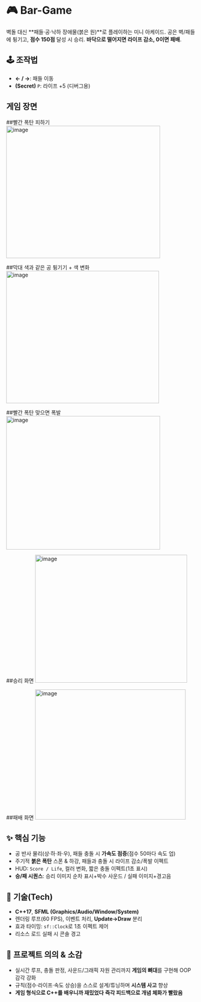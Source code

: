 # 🎮 Bar-Game

벽돌 대신 **패들·공·낙하 장애물(붉은 원)**로 플레이하는 미니 아케이드. 공은 벽/패들에 튕기고, **점수 150점** 달성 시 승리. **바닥으로 떨어지면 라이프 감소, 0이면 패배**.

## 🕹️ 조작법
- **← / →**: 패들 이동  
- **(Secret)** `P`: 라이프 +5 (디버그용)

## 게임 장면

##빨간 폭탄 피하기
<img width="410" height="353" alt="image" src="https://github.com/user-attachments/assets/34cc8111-04c7-4a72-8c84-6b986b77c55b" />


##막대 색과 같은 공 튕기기 + 색 변화
<img width="407" height="353" alt="image" src="https://github.com/user-attachments/assets/098a2efb-7904-4c5f-8b5d-dc1975784bc0" />


##빨간 폭탄 맞으면 폭발
<img width="410" height="356" alt="image" src="https://github.com/user-attachments/assets/fa63318a-ef49-4c59-b48a-b4ca0539c317" />


##승리 화면
<img width="405" height="341" alt="image" src="https://github.com/user-attachments/assets/3826641c-6fa2-46e7-beea-981a705ed855" />


##패배 화면
<img width="401" height="347" alt="image" src="https://github.com/user-attachments/assets/45674a0a-d208-463a-bd17-8219fe834dd5" />


## ✨ 핵심 기능
- 공 반사 물리(상·하·좌·우), 패들 충돌 시 **가속도 점증**(점수 50마다 속도 업)  
- 주기적 **붉은 폭탄** 스폰 & 하강, 패들과 충돌 시 라이프 감소/폭발 이펙트  
- HUD: `Score / Life`, 컬러 변화, 짧은 충돌 이펙트(1초 표시)  
- **승/패 시퀀스**: 승리 이미지 순차 표시+박수 사운드 / 실패 이미지+경고음

## 🧪 기술(Tech)
- **C++17**, **SFML (Graphics/Audio/Window/System)**  
- 렌더링 루프(60 FPS), 이벤트 처리, **Update→Draw** 분리  
- 효과 타이밍: `sf::Clock`로 1초 이펙트 제어  
- 리소스 로드 실패 시 콘솔 경고

## 🎯 프로젝트 의의 & 소감
- 실시간 루프, 충돌 판정, 사운드/그래픽 자원 관리까지 **게임의 뼈대**를 구현해 OOP 감각 강화  
- 규칙(점수·라이프·속도 상승)을 스스로 설계/튜닝하며 **시스템 사고** 향상  
- **게임 형식으로 C++를 배우니까 재밌었다** **즉각 피드백으로 개념 체화가 빨랐음**

